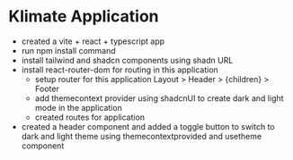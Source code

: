 # Klimate Application

- created a vite + react + typescript app
- run npm install command 
- install tailwind and shadcn components using shadn URL
- install react-router-dom for routing in this application
    - setup router for this application Layout > Header > {children} > Footer
    - add themecontext provider using shadcnUI to create dark and light mode in the application
    - created routes for application 
- created a header component and added a toggle button to switch to dark and light theme using              themecontextprovided and usetheme component